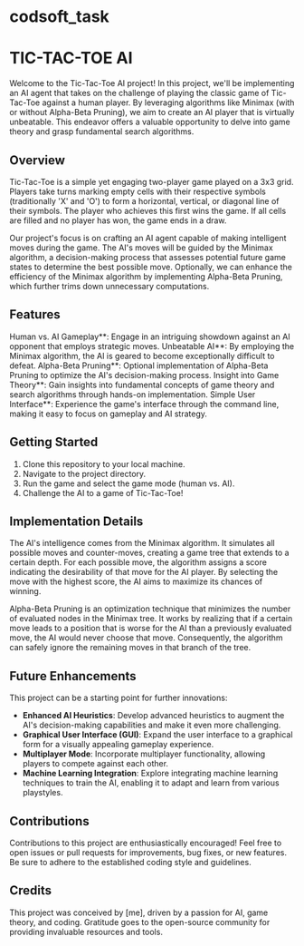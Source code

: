 # codsoft_task
# TIC-TAC-TOE AI

Welcome to the Tic-Tac-Toe AI project! In this project, we'll be implementing an AI agent that takes on the challenge of playing the classic game of Tic-Tac-Toe against a human player. By leveraging algorithms like Minimax (with or without Alpha-Beta Pruning), we aim to create an AI player that is virtually unbeatable. This endeavor offers a valuable opportunity to delve into game theory and grasp fundamental search algorithms.

## Overview

Tic-Tac-Toe is a simple yet engaging two-player game played on a 3x3 grid. Players take turns marking empty cells with their respective symbols (traditionally 'X' and 'O') to form a horizontal, vertical, or diagonal line of their symbols. The player who achieves this first wins the game. If all cells are filled and no player has won, the game ends in a draw.

Our project's focus is on crafting an AI agent capable of making intelligent moves during the game. The AI's moves will be guided by the Minimax algorithm, a decision-making process that assesses potential future game states to determine the best possible move. Optionally, we can enhance the efficiency of the Minimax algorithm by implementing Alpha-Beta Pruning, which further trims down unnecessary computations.

## Features

Human vs. AI Gameplay**: Engage in an intriguing showdown against an AI opponent that employs strategic moves.
Unbeatable AI**: By employing the Minimax algorithm, the AI is geared to become exceptionally difficult to defeat.
Alpha-Beta Pruning**: Optional implementation of Alpha-Beta Pruning to optimize the AI's decision-making process.
Insight into Game Theory**: Gain insights into fundamental concepts of game theory and search algorithms through hands-on implementation.
Simple User Interface**: Experience the game's interface through the command line, making it easy to focus on gameplay and AI strategy.

## Getting Started

1. Clone this repository to your local machine.
2. Navigate to the project directory.
3. Run the game and select the game mode (human vs. AI).
4. Challenge the AI to a game of Tic-Tac-Toe!

## Implementation Details

The AI's intelligence comes from the Minimax algorithm. It simulates all possible moves and counter-moves, creating a game tree that extends to a certain depth. For each possible move, the algorithm assigns a score indicating the desirability of that move for the AI player. By selecting the move with the highest score, the AI aims to maximize its chances of winning.

Alpha-Beta Pruning is an optimization technique that minimizes the number of evaluated nodes in the Minimax tree. It works by realizing that if a certain move leads to a position that is worse for the AI than a previously evaluated move, the AI would never choose that move. Consequently, the algorithm can safely ignore the remaining moves in that branch of the tree.

## Future Enhancements

This project can be a starting point for further innovations:

- **Enhanced AI Heuristics**: Develop advanced heuristics to augment the AI's decision-making capabilities and make it even more challenging.
- **Graphical User Interface (GUI)**: Expand the user interface to a graphical form for a visually appealing gameplay experience.
- **Multiplayer Mode**: Incorporate multiplayer functionality, allowing players to compete against each other.
- **Machine Learning Integration**: Explore integrating machine learning techniques to train the AI, enabling it to adapt and learn from various playstyles.

## Contributions

Contributions to this project are enthusiastically encouraged! Feel free to open issues or pull requests for improvements, bug fixes, or new features. Be sure to adhere to the established coding style and guidelines.

## Credits

This project was conceived by [me], driven by a passion for AI, game theory, and coding. Gratitude goes to the open-source community for providing invaluable resources and tools.
